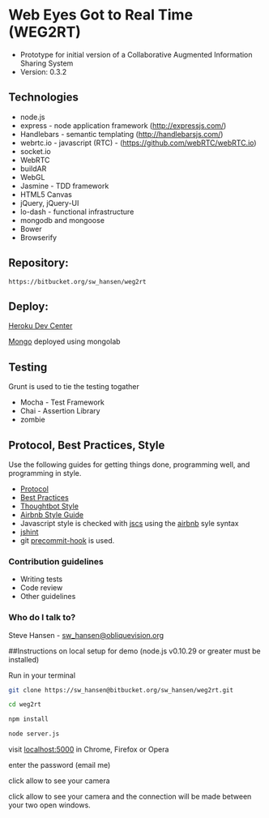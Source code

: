# Web Eyes Got to Real Time (WEG2RT) #

* Prototype for initial version of a Collaborative Augmented Information Sharing System
* Version: 0.3.2

## Technologies

* node.js
* express - node application framework (http://expressjs.com/)
* Handlebars - semantic templating (http://handlebarsjs.com/)
* webrtc.io - javascript (RTC) -  (https://github.com/webRTC/webRTC.io)
* socket.io
* WebRTC
* buildAR
* WebGL
* Jasmine - TDD framework
* HTML5 Canvas
* jQuery, jQuery-UI
* lo-dash - functional infrastructure
* mongodb and mongoose
* Bower
* Browserify

## Repository:

    https://bitbucket.org/sw_hansen/weg2rt

## Deploy:

[Heroku Dev Center](https://devcenter.heroku.com/articles/getting-started-with-nodejs#introduction)

[Mongo](https://www.mongolab.com) deployed using mongolab

## Testing

Grunt is used to tie the testing togather

* Mocha - Test Framework
* Chai - Assertion Library
* zombie

## Protocol, Best Practices, Style

Use the following guides for getting things done, programming well, and
programming in style.

* [Protocol](http://github.com/thoughtbot/guides/blob/master/protocol)
* [Best Practices](http://github.com/thoughtbot/guides/blob/master/best-practices)
* [Thoughtbot Style](http://github.com/thoughtbot/guides/blob/master/style)
* [Airbnb Style Guide](https://github.com/airbnb/javascript)
* Javascript style is checked with [jscs](http://jscs.info/) using the [airbnb](https://github.com/airbnb/javascript/blob/master/linters/SublimeLinter/SublimeLinter.sublime-settings) syle syntax
* [jshint](http://jshint.com/about/)
* git [precommit-hook](https://www.npmjs.com/package/precommit-hook) is used.

### Contribution guidelines ###

* Writing tests
* Code review
* Other guidelines

### Who do I talk to? ###

Steve Hansen - sw_hansen@obliquevision.org


##Instructions on local setup for demo (node.js v0.10.29 or greater must be installed)

Run in your terminal

```bash
git clone https://sw_hansen@bitbucket.org/sw_hansen/weg2rt.git
```

```bash
cd weg2rt
```

```bash
npm install
```

```bash
node server.js
```

visit [localhost:5000](http://localhost:5000) in Chrome, Firefox or Opera

enter the password (email me)

click allow to see your camera


click allow to see your camera and the connection will be made between your two open windows.



